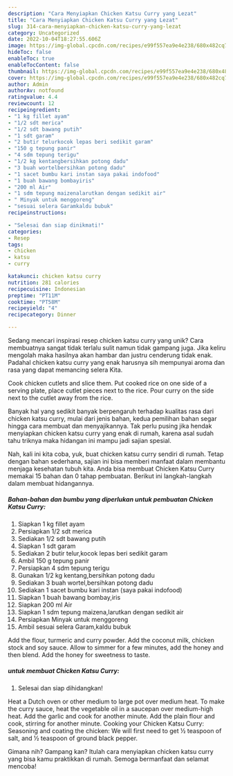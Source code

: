 ```yaml
---
description: "Cara Menyiapkan Chicken Katsu Curry yang Lezat"
title: "Cara Menyiapkan Chicken Katsu Curry yang Lezat"
slug: 314-cara-menyiapkan-chicken-katsu-curry-yang-lezat
category: Uncategorized
date: 2022-10-04T18:27:55.606Z
image: https://img-global.cpcdn.com/recipes/e99f557ea9e4e238/680x482cq70/chicken-katsu-curry-foto-resep-utama.jpg
hideToc: false
enableToc: true
enableTocContent: false
thumbnail: https://img-global.cpcdn.com/recipes/e99f557ea9e4e238/680x482cq70/chicken-katsu-curry-foto-resep-utama.jpg
cover: https://img-global.cpcdn.com/recipes/e99f557ea9e4e238/680x482cq70/chicken-katsu-curry-foto-resep-utama.jpg
author: Admin
authorAv: notfound
ratingvalue: 4.4
reviewcount: 12
recipeingredient:
- "1 kg fillet ayam"
- "1/2 sdt merica"
- "1/2 sdt bawang putih"
- "1 sdt garam"
- "2 butir telurkocok lepas beri sedikit garam"
- "150 g tepung panir"
- "4 sdm tepung terigu"
- "1/2 kg kentangbersihkan potong dadu"
- "3 buah wortelbersihkan potong dadu"
- "1 sacet bumbu kari instan saya pakai indofood"
- "1 buah bawang bombayiris"
- "200 ml Air"
- "1 sdm tepung maizenalarutkan dengan sedikit air"
- " Minyak untuk menggoreng"
- "sesuai selera Garamkaldu bubuk"
recipeinstructions:

- "Selesai dan siap dinikmati!"
categories:
- Resep
tags:
- chicken
- katsu
- curry

katakunci: chicken katsu curry 
nutrition: 281 calories
recipecuisine: Indonesian
preptime: "PT11M"
cooktime: "PT58M"
recipeyield: "4"
recipecategory: Dinner

---
```





Sedang mencari inspirasi resep chicken katsu curry yang unik? Cara membuatnya sangat tidak terlalu sulit namun tidak gampang juga. Jika keliru mengolah maka hasilnya akan hambar dan justru cenderung tidak enak. Padahal chicken katsu curry yang enak harusnya sih mempunyai aroma dan rasa yang dapat memancing selera Kita.





Cook chicken cutlets and slice them. Put cooked rice on one side of a serving plate, place cutlet pieces next to the rice. Pour curry on the side next to the cutlet away from the rice.

Banyak hal yang sedikit banyak berpengaruh terhadap kualitas rasa dari chicken katsu curry, mulai dari jenis bahan, kedua pemilihan bahan segar hingga cara membuat dan menyajikannya. Tak perlu pusing jika hendak menyiapkan chicken katsu curry yang enak di rumah, karena asal sudah tahu triknya maka hidangan ini mampu jadi sajian spesial.






Nah, kali ini kita coba, yuk, buat chicken katsu curry sendiri di rumah. Tetap dengan bahan sederhana, sajian ini bisa memberi manfaat dalam membantu menjaga kesehatan tubuh kita. Anda bisa membuat Chicken Katsu Curry memakai 15 bahan dan 0 tahap pembuatan. Berikut ini langkah-langkah dalam membuat hidangannya.

<!--inarticleads1-->

##### Bahan-bahan dan bumbu yang diperlukan untuk pembuatan Chicken Katsu Curry:

1. Siapkan 1 kg fillet ayam
1. Persiapkan 1/2 sdt merica
1. Sediakan 1/2 sdt bawang putih
1. Siapkan 1 sdt garam
1. Sediakan 2 butir telur,kocok lepas beri sedikit garam
1. Ambil 150 g tepung panir
1. Persiapkan 4 sdm tepung terigu
1. Gunakan 1/2 kg kentang,bersihkan potong dadu
1. Sediakan 3 buah wortel,bersihkan potong dadu
1. Sediakan 1 sacet bumbu kari instan (saya pakai indofood)
1. Siapkan 1 buah bawang bombay,iris
1. Siapkan 200 ml Air
1. Siapkan 1 sdm tepung maizena,larutkan dengan sedikit air
1. Persiapkan  Minyak untuk menggoreng
1. Ambil sesuai selera Garam,kaldu bubuk


Add the flour, turmeric and curry powder. Add the coconut milk, chicken stock and soy sauce. Allow to simmer for a few minutes, add the honey and then blend. Add the honey for sweetness to taste. 

<!--inarticleads2-->

#####  untuk membuat Chicken Katsu Curry:


1. Selesai dan siap dihidangkan!

Heat a Dutch oven or other medium to large pot over medium heat. To make the curry sauce, heat the vegetable oil in a saucepan over medium-high heat. Add the garlic and cook for another minute. Add the plain flour and cook, stirring for another minute. Cooking your Chicken Katsu Curry: Seasoning and coating the chicken: We will first need to get ½ teaspoon of salt, and ½ teaspoon of ground black pepper. 

Gimana nih? Gampang kan? Itulah cara menyiapkan chicken katsu curry yang bisa kamu praktikkan di rumah. Semoga bermanfaat dan selamat mencoba!
